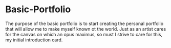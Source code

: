 # Basic-Portfolio

The purpose of the basic portfolio is to start creating the personal portfolio that will allow me to make myself known ot the world. Just as an artist cares for the canvas on which an opus maximus, so must I strive to care for this, my initial introduction card.

